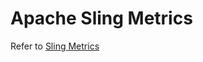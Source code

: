 # Apache Sling Metrics

Refer to [Sling Metrics][1]

[1]: https://sling.apache.org/documentation/bundles/metrics.html
